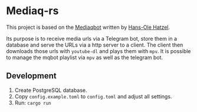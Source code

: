 # Mediaq-rs

This project is based on the [Mediaqbot](https://github.com/raffomania/mediaqbot) written by [Hans-Ole Hatzel](https://github.com/hatzel).


Its purpose is to receive media urls via a Telegram bot, store them in a database and serve the URLs via a http server to a client.
The client then downloads those urls with `youtube-dl` and plays them with `mpv`.
It is possible to manage the mqbot playlist via `mpv` as well as the telegram bot.


## Development

1. Create PostgreSQL database.
2. Copy `config.example.toml` to `config.toml` and adjust all settings.
3. Run: `cargo run`
